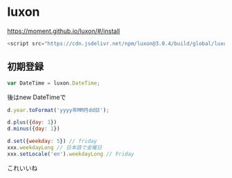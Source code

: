 # luxon

https://moment.github.io/luxon/#/install
```js
<script src="https://cdn.jsdelivr.net/npm/luxon@3.0.4/build/global/luxon.min.js"></script>
```
## 初期登録
```js
var DateTime = luxon.DateTime;
```
後はnew DateTimeで
```js
d.year.toFormat('yyyy年MM月dd日');

d.plus({day: 1})
d.minus({day: 1})

d.set({weekday: 5}) // friday
xxx.weekdayLong // 日本語で金曜日
xxx.setLocale('en').weekdayLong // Friday
```
これいいね
